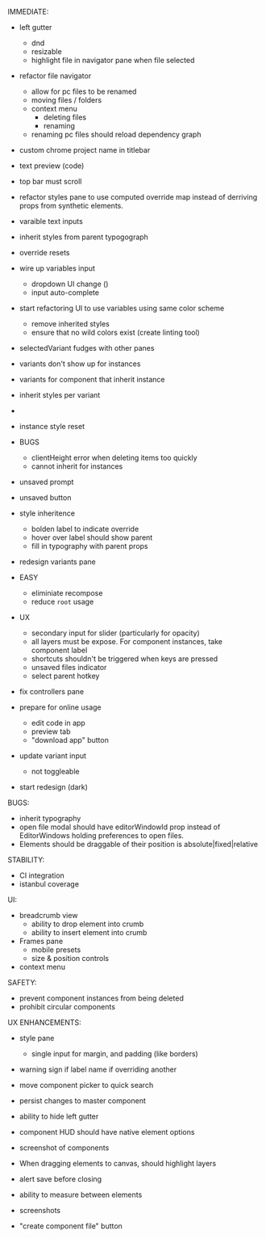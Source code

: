 IMMEDIATE:

- left gutter
  - dnd
  - resizable
  - highlight file in navigator pane when file selected

- refactor file navigator
  - allow for pc files to be renamed
  - moving files / folders
  - context menu
    - deleting files
    - renaming
  - renaming pc files should reload dependency graph
- custom chrome
  project name in titlebar
- text preview (code)

* top bar must scroll
* refactor styles pane to use computed override map instead of derriving props from synthetic elements.
* varaible text inputs
* inherit styles from parent typogograph

* override resets

* wire up variables input
  - dropdown UI change ()
  - input auto-complete

- start refactoring UI to use variables using same color scheme

  - remove inherited styles
  - ensure that no wild colors exist (create linting tool)

- selectedVariant fudges with other panes
- variants don't show up for instances
- variants for component that inherit instance
- inherit styles per variant
-

* instance style reset

* BUGS

  - clientHeight error when deleting items too quickly
  - cannot inherit for instances

* unsaved prompt
* unsaved button

- style inheritence

  - bolden label to indicate override
  - hover over label should show parent
  - fill in typography with parent props

- redesign variants pane

- EASY

  - eliminiate recompose
  - reduce `root` usage

- UX

  - secondary input for slider (particularly for opacity)
  - all layers must be expose. For component instances, take component label
  - shortcuts shouldn't be triggered when keys are pressed
  - unsaved files indicator
  - select parent hotkey

- fix controllers pane

- prepare for online usage

  - edit code in app
  - preview tab
  - "download app" button

- update variant input
  - not toggleable

* start redesign (dark)

BUGS:

- inherit typography
- open file modal should have editorWindowId prop instead of EditorWindows holding preferences to open files.
- Elements should be draggable of their position is absolute|fixed|relative

STABILITY:

- CI integration
- istanbul coverage

UI:

- breadcrumb view
  - ability to drop element into crumb
  - ability to insert element into crumb
- Frames pane
  - mobile presets
  - size & position controls
- context menu

SAFETY:

- prevent component instances from being deleted
- prohibit circular components

UX ENHANCEMENTS:

- style pane

  - single input for margin, and padding (like borders)

- warning sign if label name if overriding another
- move component picker to quick search
- persist changes to master component
- ability to hide left gutter
- component HUD should have native element options
- screenshot of components
- When dragging elements to canvas, should highlight layers
- alert save before closing
- ability to measure between elements
- screenshots
- "create component file" button
